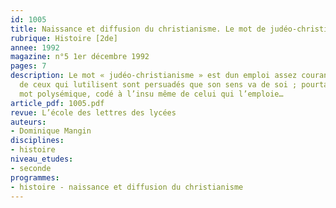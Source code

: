 ```yaml
---
id: 1005
title: Naissance et diffusion du christianisme. Le mot de judéo-christianisme
rubrique: Histoire [2de]
annee: 1992
magazine: n°5 1er décembre 1992
pages: 7
description: Le mot « judéo-christianisme » est dun emploi assez courant et la plupart
  de ceux qui lutilisent sont persuadés que son sens va de soi ; pourtant c’est un
  mot polysémique, codé à l’insu même de celui qui l’emploie…
article_pdf: 1005.pdf
revue: L’école des lettres des lycées
auteurs:
- Dominique Mangin
disciplines:
- histoire
niveau_etudes:
- seconde
programmes:
- histoire - naissance et diffusion du christianisme
---
```

